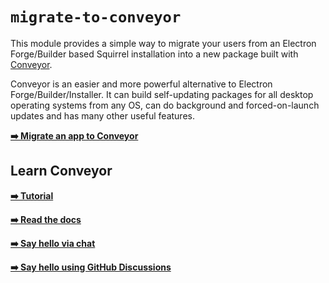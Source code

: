 # `migrate-to-conveyor`

This module provides a simple way to migrate your users from an Electron Forge/Builder based Squirrel installation into a new package 
built with [Conveyor](https://www.hydraulic.dev).

Conveyor is an easier and more powerful alternative to Electron Forge/Builder/Installer. It can build self-updating packages for all desktop
operating systems from any OS, can do background and forced-on-launch updates and has many other useful features.

**[ ➡️ Migrate an app to Conveyor ](https://conveyor.hydraulic.dev/latest/migrating-electron-apps/)**

## Learn Conveyor

**[ ➡️ Tutorial ](https://conveyor.hydraulic.dev/latest/tutorial/hare/electron/)**

**[ ➡️ Read the docs ](https://conveyor.hydraulic.dev)**

**[ ➡️ Say hello via chat ](https://discord.gg/E87dFeuMFc)**

**[ ➡️ Say hello using GitHub Discussions ](https://github.com/hydraulic-software/conveyor/discussions)**

